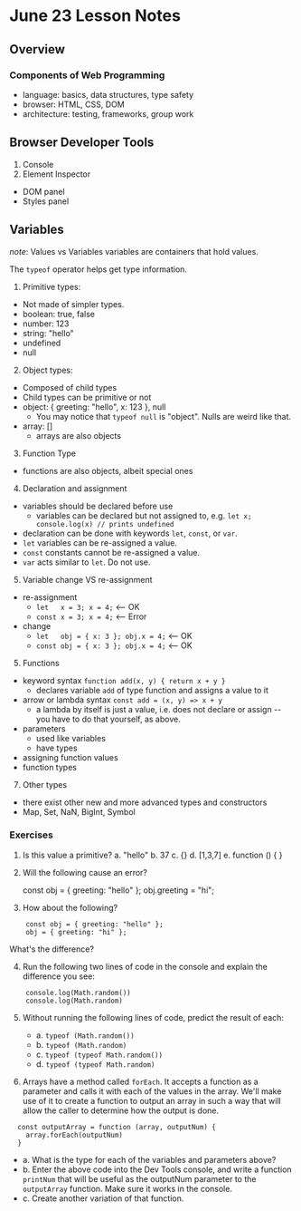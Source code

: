 # June 23 Lesson Notes

## Overview

### Components of Web Programming

- language: basics, data structures, type safety
- browser: HTML, CSS, DOM 
- architecture: testing, frameworks, group work

## Browser Developer Tools

1. Console
2. Element Inspector
  - DOM panel
  - Styles panel

## Variables

_note_: Values vs Variables
  variables are containers that hold values.

The `typeof` operator helps get type information.

1. Primitive types: 
  - Not made of simpler types.
  - boolean: true, false
  - number: 123
  - string: "hello"
  - undefined
  - null
2. Object types: 
  - Composed of child types
  - Child types can be primitive or not
  - object: { greeting: "hello", x: 123 }, null
    * You may notice that `typeof null` is "object". Nulls are weird like that.
  - array: []
    * arrays are also objects
3. Function Type
  * functions are also objects, albeit special ones
4. Declaration and assignment
  - variables should be declared before use
    * variables can be declared but not assigned to, e.g.
      `let x; console.log(x) // prints undefined`
  - declaration can be done with keywords `let`, `const`, or `var`.
  - `let` variables can be re-assigned a value.
  - `const` constants cannot be re-assigned a value.
  - `var` acts similar to `let`. Do not use.
5. Variable change VS re-assignment
  - re-assignment
    * `let   x = 3; x = 4;` <-- OK
    * `const x = 3; x = 4;` <-- Error
  - change
    * `let   obj = { x: 3 }; obj.x = 4;` <-- OK
    * `const obj = { x: 3 }; obj.x = 4;` <-- OK

5. Functions
  - keyword syntax `function add(x, y) { return x + y }`
    * declares variable `add` of type function and assigns a value to it
  - arrow or lambda syntax `const add = (x, y) => x + y`
    * a lambda by itself is just a value, i.e. does not declare or assign -- you have to do that yourself, as above.
  - parameters
    * used like variables
    * have types 
  - assigning function values
  - function types
7. Other types
  - there exist other new and more advanced types and constructors
  - Map, Set, NaN, BigInt, Symbol

### Exercises

1. Is this value a primitive?
  a. "hello"
  b. 37
  c. {}
  d. [1,3,7]
  e. function () { }

2. Will the following cause an error?

    const obj = { greeting: "hello" };
    obj.greeting = "hi";

3. How about the following?
```
    const obj = { greeting: "hello" };
    obj = { greeting: "hi" };
```
  What's the difference?


4. Run the following two lines of code in the console and explain the difference you see:
```
    console.log(Math.random())
    console.log(Math.random) 
```
5. Without running the following lines of code, predict the result of each:
    - a. `typeof (Math.random())`
    - b. `typeof (Math.random)`
    - c. `typeof (typeof Math.random())`
    - d. `typeof (typeof Math.random)`

6. Arrays have a method called `forEach`. It accepts a function as a parameter and calls it with each of the values in the array. We'll make use of it to create a function to output an array in such a way that will allow the caller to determine how the output is done.
  ```
    const outputArray = function (array, outputNum) { 
      array.forEach(outputNum)
    }
  ```
  
  + a. What is the type for each of the variables and parameters above?
  + b. Enter the above code into the Dev Tools console, and write a function `printNum` that will be useful as the outputNum parameter to the `outputArray` function. Make sure it works in the console.
  + c. Create another variation of that function.
